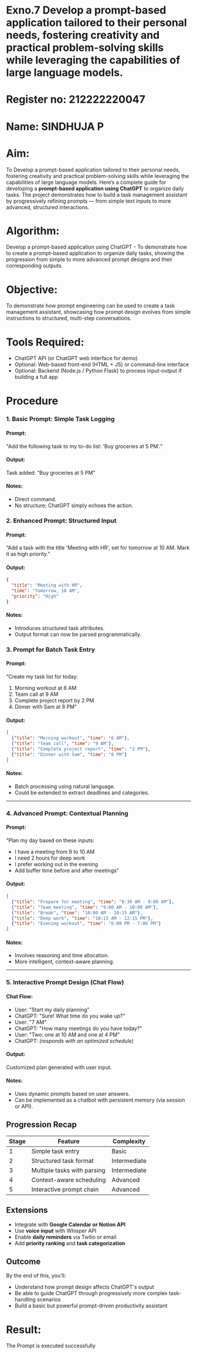 # Exno.7 Develop a prompt-based application tailored to their personal needs, fostering creativity and practical problem-solving skills while leveraging the capabilities of large language models.
# Register no: 212222220047
# Name: SINDHUJA P
# Aim: 
To Develop a prompt-based application tailored to their personal needs, fostering creativity and practical problem-solving skills while leveraging the capabilities of large language models.
Here’s a complete guide for developing a **prompt-based application using ChatGPT** to organize daily tasks. The project demonstrates how to build a task management assistant by progressively refining prompts — from simple text inputs to more advanced, structured interactions.
# Algorithm: 
Develop a prompt-based application using ChatGPT - To demonstrate how to create a prompt-based application to organize daily tasks, showing the progression from simple to more advanced prompt designs and their corresponding outputs.

# Objective:

To demonstrate how prompt engineering can be used to create a task management assistant, showcasing how prompt design evolves from simple instructions to structured, multi-step conversations.

# Tools Required:

* ChatGPT API (or ChatGPT web interface for demo)
* Optional: Web-based front-end (HTML + JS) or command-line interface
* Optional: Backend (Node.js / Python Flask) to process input-output if building a full app

# Procedure

### 1. Basic Prompt: Simple Task Logging

#### Prompt:

"Add the following task to my to-do list: 'Buy groceries at 5 PM'."

#### Output:

Task added: “Buy groceries at 5 PM”

#### Notes:

* Direct command.
* No structure; ChatGPT simply echoes the action.

### 2. Enhanced Prompt: Structured Input

#### Prompt:

“Add a task with the title 'Meeting with HR', set for tomorrow at 10 AM. Mark it as high priority.”

#### Output:

```json
{
  "title": "Meeting with HR",
  "time": "Tomorrow, 10 AM",
  "priority": "High"
}
```

#### Notes:

* Introduces structured task attributes.
* Output format can now be parsed programmatically.

### 3. Prompt for Batch Task Entry

#### Prompt:

“Create my task list for today:

1. Morning workout at 6 AM
2. Team call at 9 AM
3. Complete project report by 2 PM
4. Dinner with Sam at 8 PM”

#### Output:

```json
[
  {"title": "Morning workout", "time": "6 AM"},
  {"title": "Team call", "time": "9 AM"},
  {"title": "Complete project report", "time": "2 PM"},
  {"title": "Dinner with Sam", "time": "8 PM"}
]
```

#### Notes:

* Batch processing using natural language.
* Could be extended to extract deadlines and categories.

---

### 4. Advanced Prompt: Contextual Planning

#### Prompt:

“Plan my day based on these inputs:

* I have a meeting from 9 to 10 AM
* I need 2 hours for deep work
* I prefer working out in the evening
* Add buffer time before and after meetings”

#### Output:

```json
[
  {"title": "Prepare for meeting", "time": "8:30 AM - 9:00 AM"},
  {"title": "Team meeting", "time": "9:00 AM - 10:00 AM"},
  {"title": "Break", "time": "10:00 AM - 10:15 AM"},
  {"title": "Deep work", "time": "10:15 AM - 12:15 PM"},
  {"title": "Evening workout", "time": "6:00 PM - 7:00 PM"}
]
```

#### Notes:

* Involves reasoning and time allocation.
* More intelligent, context-aware planning.

---

### 5. Interactive Prompt Design (Chat Flow)

#### Chat Flow:

* User: "Start my daily planning"
* ChatGPT: "Sure! What time do you wake up?"
* User: "7 AM"
* ChatGPT: "How many meetings do you have today?"
* User: "Two: one at 10 AM and one at 4 PM"
* ChatGPT: *(responds with an optimized schedule)*

#### Output:

Customized plan generated with user input.

#### Notes:

* Uses dynamic prompts based on user answers.
* Can be implemented as a chatbot with persistent memory (via session or API).

## Progression Recap

| Stage | Feature                     | Complexity   |
| ----- | --------------------------- | -------------|
| 1     | Simple task entry           | Basic        |
| 2     | Structured task format      | Intermediate |
| 3     | Multiple tasks with parsing | Intermediate |
| 4     | Context-aware scheduling    | Advanced     |
| 5     | Interactive prompt chain    | Advanced     |


## Extensions

* Integrate with **Google Calendar or Notion API**
* Use **voice input** with Whisper API
* Enable **daily reminders** via Twilio or email
* Add **priority ranking** and **task categorization**

## Outcome

By the end of this, you’ll:

* Understand how prompt design affects ChatGPT's output
* Be able to guide ChatGPT through progressively more complex task-handling scenarios
* Build a basic but powerful prompt-driven productivity assistant


# Result: 
The Prompt is executed successfully


